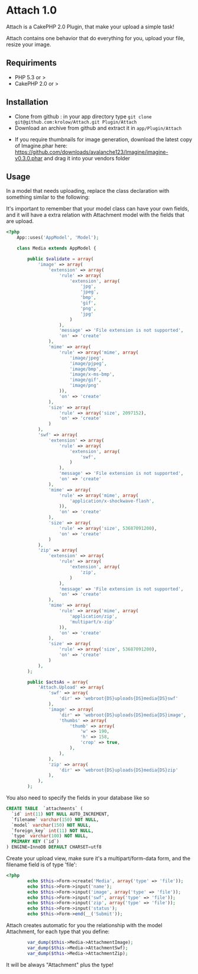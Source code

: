 # Attach 1.0

Attach is a CakePHP 2.0 Plugin, that make your upload a simple task!

Attach contains one behavior that do everything for you, upload your file, resize your image.

## Requiriments

- PHP 5.3 or >
- CakePHP 2.0 or >

## Installation
- Clone from github : in your app directory type `git clone git@github.com:krolow/Attach.git Plugin/Attach`
- Download an archive from github and extract it in `app/Plugin/Attach`

* If you require thumbnails for image generation, download the latest copy of Imagine.phar here: https://github.com/downloads/avalanche123/Imagine/imagine-v0.3.0.phar
and drag it into your vendors folder


## Usage
In a model that needs uploading, replace the class declaration with something similar to the following:


It's important to remember that your model class can have your own fields, and it will have a extra relation with Attachment model with the fields that are upload.

```php
<?php
	App::uses('AppModel', 'Model');

	class Media extends AppModel {

		public $validate = array(
			'image' => array(
				'extension' => array(
					'rule' => array(
						'extension', array(
							'jpg',
							'jpeg',
							'bmp',
							'gif',
							'png',
							'jpg'
						)
					),
					'message' => 'File extension is not supported',
					'on' => 'create'
				),
				'mime' => array(
					'rule' => array('mime', array(
						'image/jpeg',
						'image/pjpeg',
						'image/bmp',
						'image/x-ms-bmp',
						'image/gif',
						'image/png'
					)),
					'on' => 'create'
				),
				'size' => array(
					'rule' => array('size', 2097152),
					'on' => 'create'
				)
			),
			'swf' => array(
				'extension' => array(
					'rule' => array(
						'extension', array(
							'swf',
						)
					),
					'message' => 'File extension is not supported',
					'on' => 'create'
				),
				'mime' => array(
					'rule' => array('mime', array(
						'application/x-shockwave-flash',
					)),
					'on' => 'create'
				),
				'size' => array(
					'rule' => array('size', 53687091200),
					'on' => 'create'
				)
			),
			'zip' => array(
				'extension' => array(
					'rule' => array(
						'extension', array(
							'zip',
						)
					),
					'message' => 'File extension is not supported',
					'on' => 'create'
				),
				'mime' => array(
					'rule' => array('mime', array(
						'application/zip',
						'multipart/x-zip'
					)),
					'on' => 'create'
				),
				'size' => array(
					'rule' => array('size', 53687091200),
					'on' => 'create'
				)
			),
		);

		public $actsAs = array(
			'Attach.Upload' => array(
				'swf' => array(
				    'dir' => 'webroot{DS}uploads{DS}media{DS}swf'
				),
				'image' => array(
				    'dir' => 'webroot{DS}uploads{DS}media{DS}image',
				    'thumbs' => array(
				        'thumb' => array(
				            'w' => 190,
				            'h' => 158,
				            'crop' => true,
				        ),
				    ),
				),
				'zip' => array(
				    'dir' => 'webroot{DS}uploads{DS}media{DS}zip'
				),
			),
		);
```

You also need to specify the fields in your database like so
```sql
CREATE TABLE  `attachments` (
  `id` int(11) NOT NULL AUTO_INCREMENT,
  `filename` varchar(150) NOT NULL,
  `model` varchar(150) NOT NULL,
  `foreign_key` int(11) NOT NULL,
  `type` varchar(100) NOT NULL,
  PRIMARY KEY (`id`)
) ENGINE=InnoDB DEFAULT CHARSET=utf8
```

Create your upload view, make sure it's a multipart/form-data form, and the filename field is of type 'file':

```php
<?php
		echo $this->Form->create('Media', array('type' => 'file'));
		echo $this->Form->input('name');
		echo $this->Form->input('image', array('type' => 'file'));
		echo $this->Form->input('swf', array('type' => 'file'));
		echo $this->Form->input('zip', array('type' => 'file'));
		echo $this->Form->input('status');
		echo $this->Form->end(__('Submit'));
```



Attach creates automatic for you the relationship with the model Attachment, for each type that you define:

```php
		var_dump($this->Media->AttachmentImage);
		var_dump($this->Media->AttachmentSwf);
		var_dump($this->Media->AttachmentZip);
```

It will be always "Attachment" plus the type!
